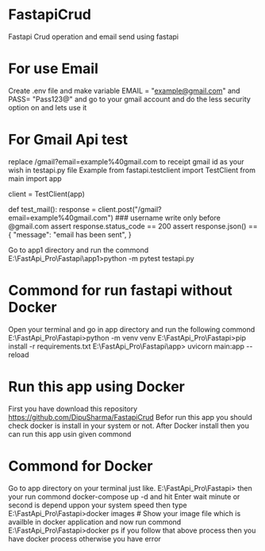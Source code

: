 # FastapiCrud
Fastapi Crud operation and email send using fastapi
# For use Email
Create .env file and make variable EMAIL = "example@gmail.com" and PASS= "Pass123@" and
go to your gmail account and do the less security option on and lets use it 

# For Gmail Api test
replace /gmail?email=example%40gmail.com to receipt gmail id as your wish in testapi.py file
Example 
from fastapi.testclient import TestClient
from main import app

client = TestClient(app)


def test_mail():
    response = client.post("/gmail?email=example%40gmail.com")  ### username write only before @gmail.com
    assert response.status_code == 200
    assert response.json() == {
        "message": "email has been sent",
    }
    
    
Go to app1 directory and run the commond 
E:\FastApi_Pro\Fastapi\app1>python -m pytest testapi.py

# Commond for run fastapi without Docker
Open your terminal and go in app directory and run the following commond
E:\FastApi_Pro\Fastapi>python -m venv venv
E:\FastApi_Pro\Fastapi>pip install -r requirements.txt
E:\FastApi_Pro\Fastapi\app> uvicorn main:app --reload

# Run this app using Docker
First you have download this repository  https://github.com/DipuSharma/FastapiCrud
Befor run this app you should check docker is install in your system or not.
After Docker install then you can run this app usin given commond

# Commond for Docker
Go to app directory on your terminal just like.
E:\FastApi_Pro\Fastapi>
then your run commond docker-compose up -d  and hit Enter
wait minute or second is depend uppon your system speed 
then type 
E:\FastApi_Pro\Fastapi>docker images  # Show your image file which is availble in docker application 
and now run commond 
E:\FastApi_Pro\Fastapi>docker ps
if you follow that above process then you have docker process otherwise you have error
